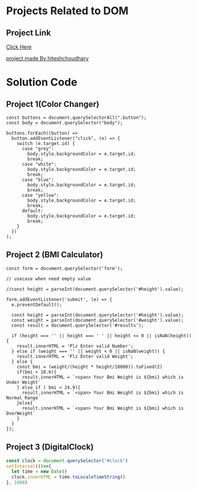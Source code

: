 # Projects Related to DOM

## Project Link



[Click Here](https://stackblitz.com/edit/dom-project-chaiaurcode?file=index.html)


[project made By hiteshchoudhary](https://github.com/hiteshchoudhary)

# Solution Code

## Project 1(Color Changer)

```javascipt
const buttons = document.querySelectorAll(".button");
const body = document.querySelector("body");

buttons.forEach((button) =>
  button.addEventListener("click", (e) => {
    switch (e.target.id) {
      case "grey":
        body.style.backgroundColor = e.target.id;
        break;
      case "white":
        body.style.backgroundColor = e.target.id;
        break;
      case "blue":
        body.style.backgroundColor = e.target.id;
        break;
      case "yellow":
        body.style.backgroundColor = e.target.id;
        break;
      default:
        body.style.backgroundColor = e.target.id;
        break;
    }
  })
);

```

## Project 2 (BMI Calculator)

```Javascipt
const form = document.querySelector('form');

// usecase when need empty value 

//const height = parseInt(document.querySelector('#height').value);

form.addEventListener('submit', (e) => {
  e.preventDefault();

  const height = parseInt(document.querySelector('#height').value);
  const weight = parseInt(document.querySelector('#weight').value);
  const result = document.querySelector('#results');

  if (height === '' || height === ' ' || height <= 0 || isNaN(height)) {
    result.innerHTML = 'Plz Enter valid Number';
  } else if (weight === '' || weight < 0 || isNaN(weight)) {
    result.innerHTML = 'Plz Enter valid Weight';
  } else {
    const bmi = (weight/(height * height/10000)).toFixed(2)
    if(bmi < 18.6){
      result.innerHTML = `<span> Your Bmi Weight is ${bmi} which is Under Weight`
    } else if ( bmi < 24.9){
      result.innerHTML = `<span> Your Bmi Weight is ${bmi} which is Normal Range`
    }else{
      result.innerHTML = `<span> Your Bmi Weight is ${bmi} which is OverWeight`
    }
  }
});

```

## Project 3 (DigitalClock)

```javascript
const clock = document.querySelector("#clock")
setInterval(()=>{
  let time = new Date()
  clock.innerHTML = time.toLocaleTimeString()
}, 1000)

```
